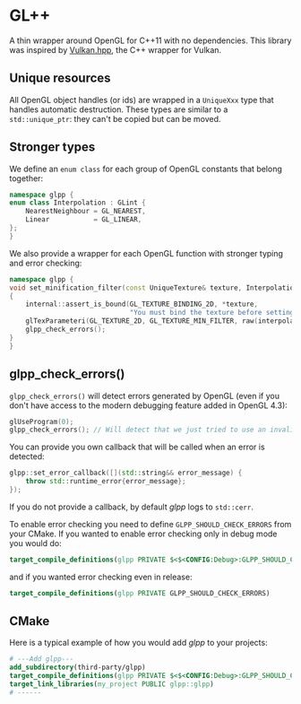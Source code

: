 # GL++

A thin wrapper around OpenGL for C++11 with no dependencies.
This library was inspired by [Vulkan.hpp](https://github.com/KhronosGroup/Vulkan-Hpp), the C++ wrapper for Vulkan.

## Unique resources

All OpenGL object handles (or ids) are wrapped in a `UniqueXxx` type that handles automatic destruction. These types are similar to a `std::unique_ptr`: they can't be copied but can be moved.

## Stronger types

We define an `enum class` for each group of OpenGL constants that belong together:
```cpp
namespace glpp {
enum class Interpolation : GLint {
    NearestNeighbour = GL_NEAREST,
    Linear           = GL_LINEAR,
};
}
```

We also provide a wrapper for each OpenGL function with stronger typing and error checking:
```cpp
namespace glpp {
void set_minification_filter(const UniqueTexture& texture, Interpolation interpolation) const
{
    internal::assert_is_bound(GL_TEXTURE_BINDING_2D, *texture,
                              "You must bind the texture before setting its minification filter");
    glTexParameteri(GL_TEXTURE_2D, GL_TEXTURE_MIN_FILTER, raw(interpolation));
    glpp_check_errors();
}
}
```

## glpp_check_errors()

`glpp_check_errors()` will detect errors generated by OpenGL (even if you don't have access to the modern debugging feature added in OpenGL 4.3):
```cpp
glUseProgram(0);
glpp_check_errors(); // Will detect that we just tried to use an invalid program id and will call the error callback with an error message of "GL_INVALID_OPERATION"
```

You can provide you own callback that will be called when an error is detected:

```cpp
glpp::set_error_callback([](std::string&& error_message) {
    throw std::runtime_error{error_message};
});
```

If you do not provide a callback, by default *glpp* logs to `std::cerr`.

To enable error checking you need to define `GLPP_SHOULD_CHECK_ERRORS` from your CMake.
If you wanted to enable error checking only in debug mode you would do:
```cmake
target_compile_definitions(glpp PRIVATE $<$<CONFIG:Debug>:GLPP_SHOULD_CHECK_ERRORS>)
```
and if you wanted error checking even in release:
```cmake
target_compile_definitions(glpp PRIVATE GLPP_SHOULD_CHECK_ERRORS)
```

## CMake

Here is a typical example of how you would add *glpp* to your projects: 
```cmake
# ---Add glpp---
add_subdirectory(third-party/glpp)
target_compile_definitions(glpp PRIVATE $<$<CONFIG:Debug>:GLPP_SHOULD_CHECK_ERRORS>) # Enable error checking only in debug mode
target_link_libraries(my_project PUBLIC glpp::glpp)
# ------
```